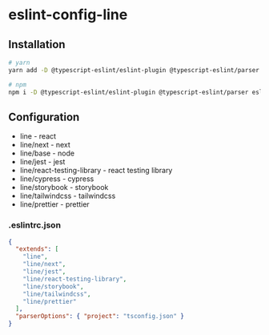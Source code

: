 # eslint-config-line

## Installation

```bash
# yarn
yarn add -D @typescript-eslint/eslint-plugin @typescript-eslint/parser eslint typescript eslint-config-line

# npm
npm i -D @typescript-eslint/eslint-plugin @typescript-eslint/parser eslint typescript eslint-config-line
```

## Configuration

- line - react
- line/next - next
- line/base - node
- line/jest - jest
- line/react-testing-library - react testing library
- line/cypress - cypress
- line/storybook - storybook
- line/tailwindcss - tailwindcss
- line/prettier - prettier

### .eslintrc.json

```json
{
  "extends": [
    "line",
    "line/next",
    "line/jest",
    "line/react-testing-library",
    "line/storybook",
    "line/tailwindcss",
    "line/prettier"
  ],
  "parserOptions": { "project": "tsconfig.json" }
}
```
